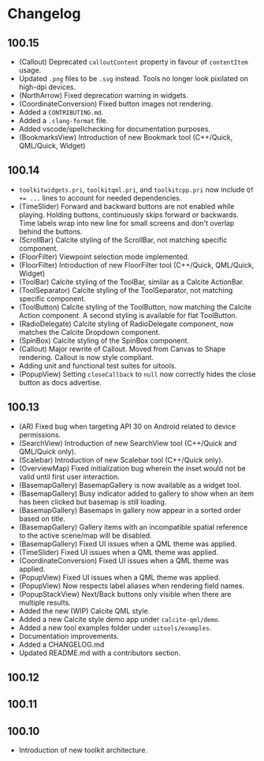 # Changelog

## 100.15

* (Callout) Deprecated `calloutContent` property in favour of `contentItem` usage.
* Updated `.png` files to be `.svg` instead. Tools no longer look pixilated on high-dpi devices.
* (NorthArrow) Fixed deprecation warning in widgets.
* (CoordinateConversion) Fixed button images not rendering.
* Added a `CONTRIBUTING.md`.
* Added a `.clang-format` file.
* Added vscode/spellchecking for documentation purposes.
* (BookmarksView) Introduction of new Bookmark tool (C++/Quick, QML/Quick, Widget) 

## 100.14
* `toolkitwidgets.pri`, `toolkitqml.pri`, and `toolkitcpp.pri` now include `QT += ...` lines to account for needed dependencies.
* (TimeSlider) Forward and backward buttons are not enabled while playing. Holding buttons, continuously skips forward or backwards. Time labels wrap into new line for small screens and don't overlap behind the buttons.
* (ScrollBar) Calcite styling of the ScrollBar, not matching specific component.
* (FloorFilter) Viewpoint selection mode implemented.
* (FloorFilter) Introduction of new FloorFilter tool (C++/Quick, QML/Quick, Widget) 
* (ToolBar) Calcite styling of the ToolBar, similar as a Calcite ActionBar.
* (ToolSeparator) Calcite styling of the ToolSeparator, not matching specific component.
* (ToolButton) Calcite styling of the ToolButton, now matching the Calcite Action component. A second styling is available for flat ToolButton.
* (RadioDelegate) Calcite styling of RadioDelegate component, now matches the Calcite Dropdown component.
* (SpinBox) Calcite styling of the SpinBox component.
* (Callout) Major rewrite of Callout. Moved from Canvas to Shape rendering. Callout is now style compliant.
* Adding unit and functional test suites for uitools.
* (PopupView) Setting `closeCallback` to `null` now correctly hides the close button as docs advertise.

## 100.13

* (AR) Fixed bug when targeting API 30 on Android related to device permissions.
* (SearchView) Introduction of new SearchView tool (C++/Quick and QML/Quick only).
* (Scalebar) Introduction of new Scalebar tool (C++/Quick only).
* (OverviewMap) Fixed initialization bug wherein the inset would not be valid until first user interaction.
* (BasemapGallery) BasemapGallery is now available as a widget tool.
* (BasemapGallery) Busy indicator added to gallery to show when an item has been clicked but basemap is still loading.
* (BasemapGallery) Basemaps in gallery now appear in a sorted order based on title.
* (BasemapGallery) Gallery items with an incompatible spatial reference to the active scene/map will be disabled.
* (BasemapGallery) Fixed UI issues when a QML theme was applied.
* (TimeSlider) Fixed UI issues when a QML theme was applied.
* (CoordinateConversion) Fixed UI issues when a QML theme was applied.
* (PopupView) Fixed UI issues when a QML theme was applied.
* (PopupView) Now respects label aliases when rendering field names.
* (PopupStackView) Next/Back buttons only visible when there are multiple results. 
* Added the new (WIP) Calcite QML style.
* Added a new Calcite style demo app under `calcite-qml/demo`.
* Added a new tool examples folder under `uitools/examples`.
* Documentation improvements.
* Added a CHANGELOG.md
* Updated README.md with a contributors section.

## 100.12

## 100.11

## 100.10

* Introduction of new toolkit architecture.
